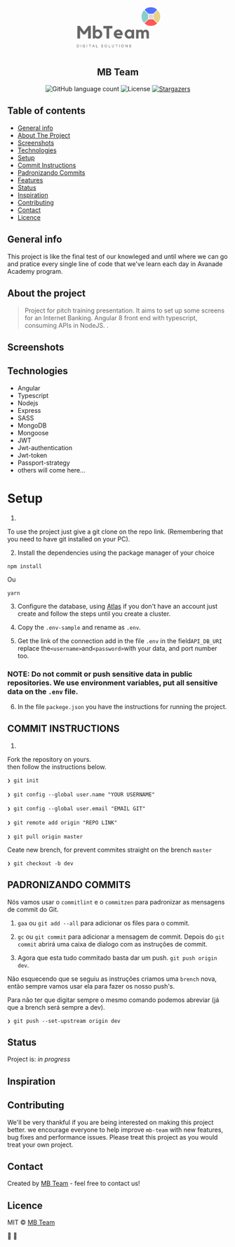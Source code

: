 <h1 align="center">
  <img alt="MB Team" title="MB Team" src=".github/logotipo.png" width="200px" />
</h1>

<h2 align="center">
  MB Team
</h2>

<div align="center">

  <img alt="GitHub language count" src="https://img.shields.io/github/languages/count/guiimariano/InternetBankingMT?color=2650a3">

  <img alt="License" src="https://img.shields.io/badge/licence-MIT-2650a3">

  <a href="https://github.com/guiimariano/InternetBankingMT/projects_store/stargazers">
    <img alt="Stargazers" src="https://img.shields.io/github/stars/guiimariano/InternetBankingMT?color=2650a3">
  </a>
</p>

</div>

## Table of contents

- [General info](#general-info)
- [About The Project](#about-the-project)
- [Screenshots](#screenshots)
- [Technologies](#technologies)
- [Setup](#setup)
- [Commit Instructions](#Commit-Instructions)
- [Padronizando Commits](#Padronizando-Commits)
- [Features](#features)
- [Status](#status)
- [Inspiration](#inspiration)
- [Contributing](#contributing)
- [Contact](#contact)
- [Licence](#licence)

## General info

This project is like the final test of our knowleged and until where we can go and pratice every single line of code that we've learn each day in Avanade Academy program.

## About the project

> Project for pitch training presentation. It aims to set up some screens for an Internet Banking. Angular 8 front end with typescript, consuming APIs in NodeJS.
> .

## Screenshots

<!-- ![Example screenshot](./img/screenshot.png) -->

## Technologies

- Angular
- Typescript
- Nodejs
- Express
- SASS
- MongoDB
- Mongoose
- JWT
- Jwt-authentication
- Jwt-token
- Passport-strategy
- others will come here...

# Setup

1.

To use the project just give a git clone on the repo link. (Remembering that you need to have git installed on your PC).

2. Install the dependencies using the package manager of your choice

```
npm install

```

Ou

```
yarn
```

3. Configure the database, using [Atlas](https://www.mongodb.com/) if you don't have an account just create and follow the steps until you create a cluster.

4. Copy the `.env-sample` and rename as `.env`.

5. Get the link of the connection add in the file `.env` in the field`API_DB_URI` replace the`<username>`and`<password>`with your data, and port number too.

### NOTE: Do not commit or push sensitive data in public repositories. We use environment variables, put all sensitive data on the `.env` file.

6.  In the file `packege.json` you have the instructions for running the project.

## COMMIT INSTRUCTIONS

1.

Fork the repository on yours. <br>
then follow the instructions below.

```
❯ git init

❯ git config --global user.name "YOUR USERNAME"

❯ git config --global user.email "EMAIL GIT"

❯ git remote add origin "REPO LINK"

❯ git pull origin master
```

Ceate new brench, for prevent commites straight on the brench `master`

```
❯ git checkout -b dev
```

## PADRONIZANDO COMMITS

Nós vamos usar o `commitlint` e o `commitzen` para padronizar as mensagens de commit do Git.

1. `gaa` ou `git add --all` para adicionar os files para o commit.

2. `gc` ou `git commit` para adicionar a mensagem de commit. Depois do `git commit` abrirá uma caixa de dialogo com as instruções de commit.

3. Agora que esta tudo commitado basta dar um push. `git push origin dev`.

Não esquecendo que se seguiu as instruções criamos uma `brench` nova, então sempre vamos usar ela para fazer os nosso push's.

Para não ter que digitar sempre o mesmo comando podemos abreviar (já que a brench será sempre a dev).

```
❯ git push --set-upstream origin dev
```

## Status

Project is: _in progress_

 <!-- _finished_, _no longer continue_  -->

## Inspiration

<!-- Add here credits. Project inspired by..., based on... -->

## Contributing

We'll be very thankful if you are being interested on making this project better. we encourage everyone to help improve `mb-team` with new features, bug fixes and performance issues. Please treat this project as you would treat your own project.

## Contact

Created by [MB Team](https://github.com/marlb-team/InternetBankingMT) - feel free to contact us!

## Licence

MIT © [MB Team](https://github.com/marlb-team/InternetBankingMT)

:metal: :muscle:
